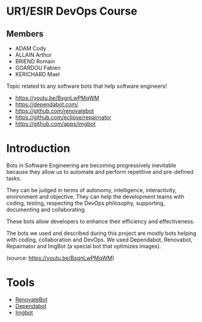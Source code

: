 # UR1/ESIR DevOps Course

## Members

- ADAM Cody
- ALLAIN Arthur
- BRIEND Romain
- GOARDOU Fabien
- KERICHARD Mael

Topic related to any software bots that help software engineers!

- https://youtu.be/BsgnLwPMqWM
- https://dependabot.com/
- https://github.com/renovatebot
- https://github.com/eclipse/repairnator
- https://github.com/apps/imgbot

# Introduction

Bots in Software Engineering are becoming progressively inevitable because they allow us to automate and perform repetitive and pre-defined tasks.  

They can be judged in terms of autonomy, intelligence, interactivity, environment and objective. They can help the development teams with coding, testing, respecting the DevOps philosophy, supporting, documenting and collaborating.

These bots allow developers to enhance their efficiency and effectiveness.

The bots we used and described during this project are mostly bots helping with coding, collaboration and DevOps. We used Dependabot, Renovabot, Repairnator and ImgBot (a special bot that optimizes images).

(source: https://youtu.be/BsgnLwPMqWM)

# Tools
- [RenovateBot](./renovatebot.md)
- [Dependabot](./dependabot.md)
- [Imgbot](./imgbot.md)
